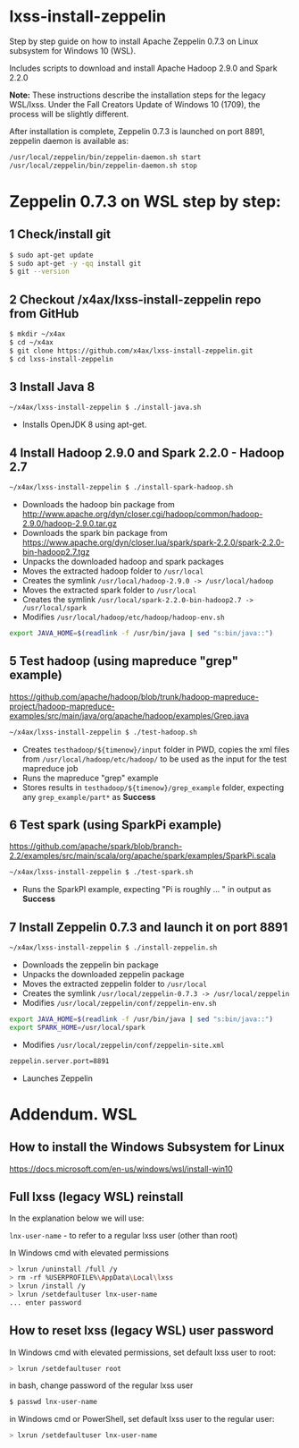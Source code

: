 # lxss-install-zeppelin
Step by step guide on how to install Apache Zeppelin 0.7.3 on Linux subsystem for Windows 10 (WSL). 

Includes scripts to download and install Apache Hadoop 2.9.0 and Spark 2.2.0  

__Note:__ These instructions describe the installation steps for the legacy WSL/lxss. Under the Fall Creators Update of Windows 10 (1709), the process will be slightly different.

After installation is complete, Zeppelin 0.7.3 is launched on port 8891, zeppelin daemon is available as:
```bash
/usr/local/zeppelin/bin/zeppelin-daemon.sh start
/usr/local/zeppelin/bin/zeppelin-daemon.sh stop
``` 

# Zeppelin 0.7.3 on WSL step by step:

## 1 Check/install git 
```bash
$ sudo apt-get update
$ sudo apt-get -y -qq install git
$ git --version
```

## 2 Checkout /x4ax/lxss-install-zeppelin repo from GitHub
```bash
$ mkdir ~/x4ax
$ cd ~/x4ax
$ git clone https://github.com/x4ax/lxss-install-zeppelin.git
$ cd lxss-install-zeppelin
```
## 3 Install Java 8
```bash
~/x4ax/lxss-install-zeppelin $ ./install-java.sh
```
- Installs OpenJDK 8 using apt-get.

## 4 Install Hadoop 2.9.0 and Spark 2.2.0 - Hadoop 2.7 
```bash
~/x4ax/lxss-install-zeppelin $ ./install-spark-hadoop.sh
```

- Downloads the hadoop bin package from http://www.apache.org/dyn/closer.cgi/hadoop/common/hadoop-2.9.0/hadoop-2.9.0.tar.gz
- Downloads the spark bin package from https://www.apache.org/dyn/closer.lua/spark/spark-2.2.0/spark-2.2.0-bin-hadoop2.7.tgz
- Unpacks the downloaded hadoop and spark packages
- Moves the extracted hadoop folder to ```/usr/local```
- Creates the symlink ```/usr/local/hadoop-2.9.0 -> /usr/local/hadoop```
- Moves the extracted spark folder to ```/usr/local```
- Creates the symlink ```/usr/local/spark-2.2.0-bin-hadoop2.7 -> /usr/local/spark```
- Modifies ```/usr/local/hadoop/etc/hadoop/hadoop-env.sh```
```bash
export JAVA_HOME=$(readlink -f /usr/bin/java | sed "s:bin/java::")
```

## 5 Test hadoop (using mapreduce "grep" example) 
https://github.com/apache/hadoop/blob/trunk/hadoop-mapreduce-project/hadoop-mapreduce-examples/src/main/java/org/apache/hadoop/examples/Grep.java
```bash
~/x4ax/lxss-install-zeppelin $ ./test-hadoop.sh
```
- Creates ```testhadoop/${timenow}/input``` folder in PWD, copies the xml files from ```/usr/local/hadoop/etc/hadoop/``` to be used as the input for the test mapreduce job
- Runs the mapreduce "grep" example
- Stores results in ```testhadoop/${timenow}/grep_example``` folder, expecting any ```grep_example/part*```  as __Success__

## 6 Test spark (using SparkPi example) 
https://github.com/apache/spark/blob/branch-2.2/examples/src/main/scala/org/apache/spark/examples/SparkPi.scala
```bash
~/x4ax/lxss-install-zeppelin $ ./test-spark.sh
```
- Runs the SparkPI example, expecting "Pi is roughly ... " in output as __Success__ 

## 7 Install Zeppelin 0.7.3 and launch it on port 8891
```bash
~/x4ax/lxss-install-zeppelin $ ./install-zeppelin.sh
```

- Downloads the zeppelin bin package
- Unpacks the downloaded zeppelin package
- Moves the extracted zeppelin folder to ```/usr/local```
- Creates the symlink ```/usr/local/zeppelin-0.7.3 -> /usr/local/zeppelin```
- Modifies ```/usr/local/zeppelin/conf/zeppelin-env.sh```
```bash
export JAVA_HOME=$(readlink -f /usr/bin/java | sed "s:bin/java::")
export SPARK_HOME=/usr/local/spark
```
- Modifies ```/usr/local/zeppelin/conf/zeppelin-site.xml```  
```txt
zeppelin.server.port=8891
```
- Launches Zeppelin

# Addendum. WSL

## How to install the Windows Subsystem for Linux
https://docs.microsoft.com/en-us/windows/wsl/install-win10
 
## Full lxss (legacy WSL) reinstall
In the explanation below we will use:

```lnx-user-name``` - to refer to a regular lxss user (other than root)

In Windows cmd with elevated permissions  
```bash
> lxrun /uninstall /full /y
> rm -rf %USERPROFILE%\AppData\Local\lxss
> lxrun /install /y
> lxrun /setdefaultuser lnx-user-name
... enter password
```

## How to reset lxss (legacy WSL) user password

In Windows cmd with elevated permissions, set default lxss user to root: 
```bash
> lxrun /setdefaultuser root
```
in bash, change password of the regular lxss user
```bash
$ passwd lnx-user-name
```
in Windows cmd or PowerShell, set default lxss user to the regular user:
```bash
> lxrun /setdefaultuser lnx-user-name
```

 
